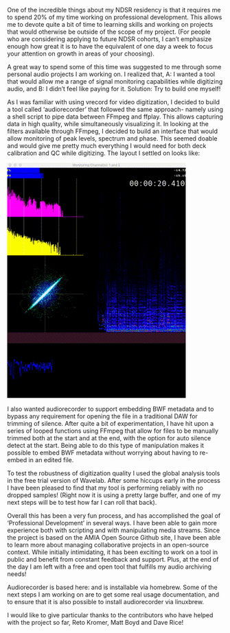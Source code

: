 One of the incredible things about my NDSR residency is that it requires me to spend 20% of my time working on professional development.  This allows me to devote quite a bit of time to learning skills and working on projects that would otherwise be outside of the scope of my project.  (For people who are considering applying to future NDSR cohorts, I can’t emphasize enough how great it is to have the equivalent of one day a week to focus your attention on growth in areas of your choosing).

A great way to spend some of this time was suggested to me through some personal audio projects I am working on.  I realized that, A: I wanted a tool that would allow me a range of signal monitoring capabilities while digitizing audio, and B: I didn’t feel like paying for it. Solution: Try to build one myself!

As I was familiar with using vrecord for video digitization, I decided to build a tool called ‘audiorecorder’ that followed the same approach- namely using a shell script to pipe data between FFmpeg and ffplay.  This allows capturing data in high quality, while simultaneously visualizing it.  In looking at the filters available through FFmpeg, I decided to build an interface that would allow monitoring of peak levels, spectrum and phase.  This seemed doable and would give me pretty much everything I would need for both deck calibration and QC while digitizing.  The layout I settled on looks like:

![audiorecorder interface](https://github.com/privatezero/Blog-Materials/raw/master/audiorecorder.gif)

I also wanted audiorecorder to support embedding BWF metadata and to bypass any requirement for opening the file in a traditional DAW for trimming of silence.  After quite a bit of experimentation, I have hit upon a series of looped functions using FFmpeg that allow for files to be manually trimmed both at the start and at the end, with the option for auto silence detect at the start.  Being able to do this type of manipulation makes it possible to embed BWF metadata without worrying about having to re-embed in an edited file.

To test the robustness of digitization quality I used the global analysis tools in the free trial version of Wavelab.  After some hiccups early in the process I have been pleased to find that my tool is performing reliably with no dropped samples! (Right now it is using a pretty large buffer, and one of my next steps will be to test how far I can roll that back).

Overall this has been a very fun process, and has accomplished the goal of ‘Professional Development’ in several ways.  I have been able to gain more experience both with scripting and with manipulating media streams.  Since the project is based on the AMIA Open Source Github site, I have been able to learn more about managing collaborative projects in an open-source context.  While initially intimidating, it has been exciting to work on a tool in public and benefit from constant feedback and support.  Plus, at the end of the day I am left with a free and open tool that fulfills my audio archiving needs!

Audiorecorder is based here: and is installable via homebrew.  Some of the next steps I am working on are to get some real usage documentation, and to ensure that it is also possible to install audiorecorder via linuxbrew.

I would like to give particular thanks to the contributors who have helped with the project so far, Reto Kromer, Matt Boyd and Dave Rice!
